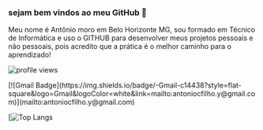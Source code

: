 ### sejam bem vindos ao meu GitHub 👋

Meu nome é Antônio moro em Belo Horizonte MG, sou formado em Técnico de Informática e uso o GITHUB para desenvolver meus projetos pessoais e não pessoais, pois acredito que a prática é o melhor caminho para o aprendizado!

<p><img src="https://gpvc.arturio.dev/Antoniocfilho" alt="profile views"></p>
[![Gmail Badge](https://img.shields.io/badge/-Gmail-c14438?style=flat-square&logo=Gmail&logoColor=white&link=mailto:antoniocfilho.y@gmail.com)](mailto:antoniocfilho.y@gmail.com)

[![Top Langs](https://github-readme-stats.vercel.app/api/top-langs/?username=Antoniocfilho)

